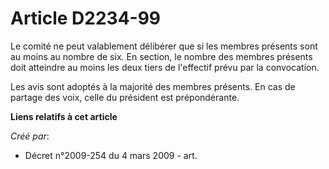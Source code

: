 # Article D2234-99

Le comité ne peut valablement délibérer que si les membres présents sont au moins au nombre de six. En section, le nombre des
membres présents doit atteindre au moins les deux tiers de l'effectif prévu par la convocation.

Les avis sont adoptés à la majorité des membres présents. En cas de partage des voix, celle du président est prépondérante.

**Liens relatifs à cet article**

_Créé par_:

  - Décret n°2009-254 du 4 mars 2009 - art.
